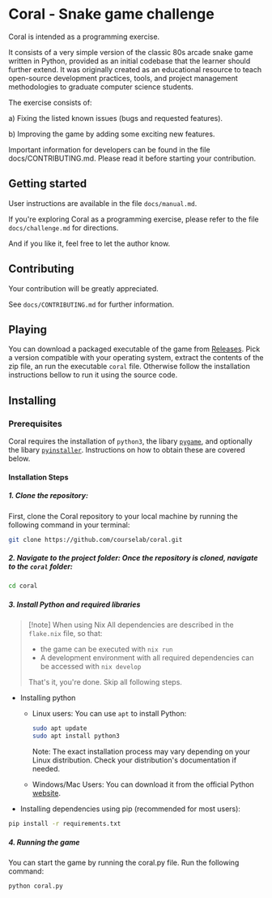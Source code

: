 
<!--
 SPDX-FileCopyrightText: 2023 Monaco F. J. <monaco@usp.br>
 SPDX-FileCopyrightText: 2024 Coral authors <git@github.com/courselab/coral>
  
 SPDX-License-Identifier: GPL-3.0-or-later
 This file is part of Cobra, a derivative work of KobraPy.
-->

Coral - Snake game challenge
==============================

Coral is intended as a programming exercise.

It consists of a very simple version of the classic 80s arcade snake game
written in Python, provided as an initial codebase that the learner should
further extend. It was originally created as an educational resource to teach
open-source development practices, tools, and project management methodologies
to graduate computer science students. 

The exercise consists of:

a) Fixing the listed known issues (bugs and requested features).

b) Improving the game by adding some exciting new features.

Important information for developers can be found in the file
docs/CONTRIBUTING.md. Please read it before starting your contribution. 

Getting started
------------------------------

User instructions are available in the file `docs/manual.md`.

If you're exploring Coral as a programming exercise, please refer to
the file `docs/challenge.md` for directions. 

And if you like it, feel free to let the author know.

Contributing
------------------------------

Your contribution will be greatly appreciated.

See `docs/CONTRIBUTING.md` for further information.

Playing
------------------------------

You can download a packaged executable of the game from [Releases](https://github.com/courselab/coral/releases). Pick a version compatible with your operating system, extract the contents of the zip file, an run the executable `coral` file. Otherwise follow the installation instructions bellow to run it using the source code.


Installing
------------------------------

### Prerequisites

Coral requires the installation of `python3`, the libary [`pygame`](https://pypi.org/project/pygame/),  and optionally the libary [`pyinstaller`](https://pypi.org/project/pyinstaller/). Instructions on how to obtain these are covered below.

#### Installation Steps

##### 1. Clone the repository:

First, clone the Coral repository to your local machine by running the following command in your terminal:

```bash
git clone https://github.com/courselab/coral.git
``` 

##### 2. Navigate to the project folder: Once the repository is cloned, navigate to the `coral` folder:

```bash
cd coral
```

##### 3. Install Python and required libraries

> [!note] When using Nix
> All dependencies are described in the `flake.nix` file, so that:
>   - the game can be executed with `nix run`
>   - A development environment with all required dependencies can be accessed with `nix develop`
>
> That's it, you're done. Skip all following steps.

- Installing python

  - Linux users: You can use `apt` to install Python:  
    ```bash
    sudo apt update
    sudo apt install python3
    ```  

    Note: The exact installation process may vary depending on your Linux distribution. Check your distribution's documentation if needed.  

  - Windows/Mac Users: You can download it from the official Python [website](https://www.python.org/downloads/).  


- Installing dependencies using pip (recommended for most users):

```bash
pip install -r requirements.txt
```

##### 4. Running the game

You can start the game by running the coral.py file. Run the following command:

```bash
python coral.py
```
